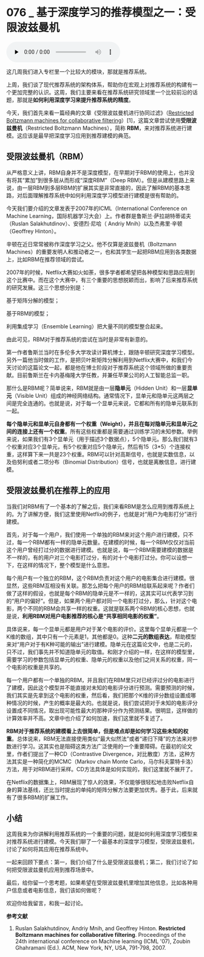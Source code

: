 # 076 _ 基于深度学习的推荐模型之一：受限波兹曼机

<audio id="audio" title="076 | 基于深度学习的推荐模型之一：受限波兹曼机" controls="" preload="none"><source id="mp3" src="https://static001.geekbang.org/resource/audio/b5/f5/b5d1ca12f67fc04ba2e4e32429e103f5.mp3"></audio>

这几周我们进入专栏里一个比较大的模块，那就是推荐系统。

上周，我们谈了现代推荐系统的架构体系，帮助你在宏观上对推荐系统的构建有一个更加完整的认识。这周，我们主要来看在推荐系统研究领域里一个比较前沿的话题，那就是**如何利用深度学习来提升推荐系统的精度**。

今天，我们首先来看一篇经典的文章《受限波兹曼机进行协同过滤》（[Restricted Boltzmann machines for collaborative filtering](https://www.cs.toronto.edu/~rsalakhu/papers/rbmcf.pdf)）[1]，这篇文章尝试使用**受限波兹曼机**（Restricted Boltzmann Machines），简称 **RBM**，来对推荐系统进行建模。这应该是最早把深度学习应用到推荐建模的典范。

## 受限波兹曼机（RBM）

从严格意义上讲，RBM自身并不是深度模型，在早期对于RBM的使用上，也并没有将其“累加”到很多层从而形成“深度RBM”（Deep RBM）。但是从建模思路上来说，由一层RBM到多层RBM的扩展其实是非常直接的，因此了解RBM的基本思路，对后面理解推荐系统中如何利用深度学习模型进行建模是很有帮助的。

今天我们要介绍的文章发表于2007年的ICML（International Conference on Machine Learning，国际机器学习大会）上。作者群是鲁斯兰·萨拉胡特蒂诺夫（Ruslan Salakhutdinov）、安德烈·尼哈（ Andriy Mnih）以及杰弗里·辛顿（Geoffrey Hinton）。

辛顿在近日常常被称作深度学习之父。他不仅算是波兹曼机（Boltzmann Machines）的重要发明人和推动者之一，也和其学生一起把RBM应用到各类数据上，比如RBM在推荐领域的尝试。

2007年的时候，Netflix大赛如火如荼，很多学者都希望把各种模型和思路应用到这个比赛中。而在这个大赛中，有三个重要的思想脱颖而出，影响了后来推荐系统的研究发展。这三个思想分别是：


基于矩阵分解的模型；


基于RBM的模型；


利用集成学习（Ensemble Learning）把大量不同的模型整合起来。


由此可见，RBM对于推荐系统的尝试在当时是非常有新意的。

第一作者鲁斯兰当时在多伦多大学攻读计算机博士，跟随辛顿研究深度学习模型。另外一篇他当时做的工作，是把贝叶斯矩阵分解利用到Netflix大赛中，和我们今天讨论的这篇论文一起，都是他在博士阶段对于推荐系统这个领域所做的重要贡献。目前鲁斯兰在卡内基梅隆大学任教，并兼任苹果公司的人工智能总监一职。

那什么是RBM呢？简单说来，RBM就是由一层**隐单元**（Hidden Unit）和一层**显单元**（Visible Unit）组成的神经网络结构。通常情况下，显单元和隐单元这两层之间是完全连通的。也就是说，对于每一个显单元来说，它都和所有的隐单元联系到一起。

**每个隐单元和显单元自身都有一个权重（Weight），并且在每对隐单元和显单元之间的连接上还有一个权重**。所有这些权重都是需要通过训练学习的未知参数。举例来说，如果我们有3个显单元（用于描述3个数据点），5个隐单元。那么我们就有3个权重对应3个显单元，有5个权重对应5个隐单元，然后有15（3*5）个连接权重，这样算下来一共是23个权重。RBM可以针对高斯信号，也就是实数信息，以及伯努利或者二项分布（Binomial Distribution）信号，也就是离散信息，进行建模。

## 受限波兹曼机在推荐上的应用

当我们对RBM有了一个基本的了解之后，我们来看RBM是怎么应用到推荐系统上的。为了讲解方便，我们这里使用Netflix的例子，也就是对“用户为电影打分”进行建模。

首先，对于每一个用户，我们使用一个单独的RBM来对这个用户进行建模，只不过，每一个RBM都有一样的隐单元数量。在建模的时候，每一个RBM仅仅对当前这个用户曾经打过分的数据进行建模。也就是说，每一个RBM需要建模的数据是不一样的，有的用户对三个电影打过分，有的对十个电影打过分。你可以设想一下，在这样的情况下，整个模型是什么意思。

每个用户有一个独立的RBM，这个RBM负责对这个用户的电影集合进行建模。很显然，这些RBM互相没有关联。那怎么把每个用户的RBM给联系起来呢？作者们做了这样的假设，也就是每个RBM的隐单元是不一样的，这其实可以代表学习到的“用户的偏好”。但是，如果两个用户都对同一个电影打过分，那么，针对这个电影，两个不同的RBM会共享一样的权重。这就是联系两个RBM的核心思想，也就是说，**利用RBM对用户电影推荐的核心是“共享相同电影的权重”**。

具体说来，每一个显单元都是用户对于某个电影的评价。这里每个显单元都是一个K维的数组，其中只有一个元素是1，其他都是0。这种**二元的数组表达**，帮助模型来对“用户对于有K种可能的输出”进行建模。隐单元在这篇论文中，也是二元的，只不过，我们事先并不知道隐单元的取值。和刚才介绍的一样，在这样的模型里，需要学习的参数包括显单元的权重、隐单元的权重以及他们之间关系的权重，同一个电影的权重是共享的。

每一个用户都有一个单独的RBM，并且我们在RBM里只对已经评过分的电影进行了建模，因此这个模型并不能直接对未知的电影评分进行预测。需要预测的时候，我们其实是先拿到这个电影的权重，然后看，我们把那个K维的评分数组设置成哪种情况的时候，产生的概率是最大的。也就是说，我们尝试把对于未知的电影评分设置成不同情况，取出现可能性最大的那种评分作为预测结果。很明显，这样做的计算效率并不高。文章中也介绍了如何加速，我们这里就不复述了。

**RBM对于推荐系统的建模看上去很简单，但是难点却是如何学习这些未知的权重**。总体说来，RBM无法直接使用类似“最大似然法”或者“递归下降”的方法来对参数进行学习。这其实也是阻碍这类方法广泛使用的一个重要障碍。在最初的论文里，作者们提出了一种CD（Contrastive Divergence，对比散度）方法，这种方法其实是一种简化的MCMC（Markov chain Monte Carlo，马尔科夫蒙特卡洛）方法，用于对RBM进行采样。CD方法具体是如何实现的，我们这里就不展开了。

在Netflix的数据集上，RBM展现了惊人的效果，不仅能够很轻松地击败Netflix自身的算法基线，还比当时提出的单纯的矩阵分解方法要更加优秀。基于此，后来就有了很多RBM的扩展工作。

## 小结

这周我来为你讲解利用推荐系统的一个重要的问题，就是如何利用深度学习模型来对推荐系统进行建模。今天我们聊了一个最基本的深度学习模型，受限波兹曼机，讨论了如何将其应用在推荐系统中。

一起来回顾下要点：第一，我们介绍了什么是受限波兹曼机；第二，我们讨论了如何把受限波兹曼机应用到推荐场景中。

最后，给你留一个思考题，如果希望在受限波兹曼机里增加其他信息，比如各种用户信息或者电影信息，我们该如何做呢？

欢迎你给我留言，和我一起讨论。

**参考文献**

1. Ruslan Salakhutdinov, Andriy Mnih, and Geoffrey Hinton. **Restricted Boltzmann machines for collaborative filtering**. Proceedings of the 24th international conference on Machine learning (ICML '07), Zoubin Ghahramani (Ed.). ACM, New York, NY, USA, 791-798, 2007.


